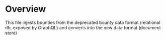 # Overview
This file injests bounties from the deprecated bounty data format (relational db, exposed by GraphQL) and converts into the new data format (document store)